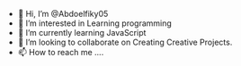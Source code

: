 - 👋 Hi, I’m @Abdoelfiky05
- 👀 I’m interested in Learning programming
- 🌱 I’m currently learning JavaScript
- 💞️ I’m looking to collaborate on Creating Creative Projects.
- 📫 How to reach me ....

<!---
Abdoelfiky05/Abdoelfiky05 is a ✨ special ✨ repository because its `README.md` (this file) appears on your GitHub profile.
You can click the Preview link to take a look at your changes.
--->
